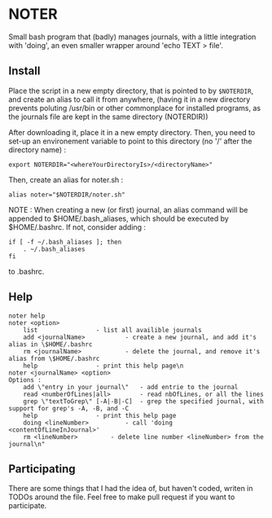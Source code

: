 # NOTER
Small bash program that (badly) manages journals, with a little integration with 'doing', an even smaller wrapper around 'echo TEXT > file'.

## Install
Place the script in a new empty directory, that is pointed to by ```$NOTERDIR```, and create an alias to call it from anywhere, (having it in a new directory prevents poluting /usr/bin or other commonplace for installed programs, as the journals file are kept in the same directory (NOTERDIR))

After downloading it, place it in a new empty directory. Then, you need to set-up an environement variable to point to this directory (no '/' after the directory name) :
```
export NOTERDIR="<whereYourDirectoryIs>/<directoryName>"
```
Then, create an alias for noter.sh :
```
alias noter="$NOTERDIR/noter.sh"
```

NOTE : When creating a new (or first) journal, an alias command will be appended to $HOME/.bash_aliases, which should be executed by $HOME/.bashrc. If not, consider adding :
```
if [ -f ~/.bash_aliases ]; then
    . ~/.bash_aliases
fi
```
to .bashrc.

## Help

```
noter help
noter <option>
    list				- list all availible journals
    add <journalName>			- create a new journal, and add it's alias in \$HOME/.bashrc
    rm <journalName>			- delete the journal, and remove it's alias from \$HOME/.bashrc
    help				- print this help page\n
noter <journalName> <option>
Options :
    add \"entry in your journal\"	- add entrie to the journal
    read <numberOfLines|all>		- read nbOfLines, or all the lines
    grep \"textToGrep\" [-A|-B|-C]	- grep the specified journal, with support for grep's -A, -B, and -C
    help				- print this help page
    doing <lineNumber>			- call 'doing <contentOfLineInJournal>'
    rm <lineNumber>			- delete line number <lineNumber> from the journal\n"
```

## Participating
There are some things that I had the idea of, but haven't coded, writen in TODOs around the file. Feel free to make pull request if you want to participate.
